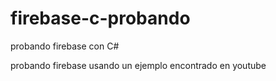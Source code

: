 # firebase-c-probando
probando firebase con C#

probando firebase usando un ejemplo encontrado en youtube
